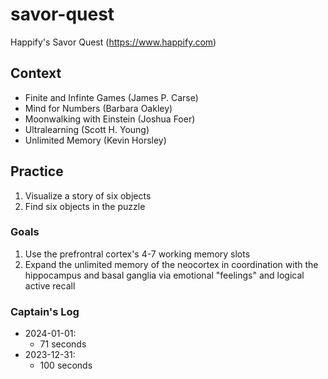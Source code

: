# savor-quest
Happify's Savor Quest (https://www.happify.com)

## Context

* Finite and Infinte Games (James P. Carse)
* Mind for Numbers (Barbara Oakley)
* Moonwalking with Einstein (Joshua Foer)
* Ultralearning (Scott H. Young)
* Unlimited Memory (Kevin Horsley)

## Practice

1. Visualize a story of six objects
2. Find six objects in the puzzle

### Goals

1. Use the prefrontral cortex's 4-7 working memory slots
2. Expand the unlimited memory of the neocortex in coordination with the hippocampus and basal ganglia via emotional "feelings" and logical active recall

### Captain's Log

* 2024-01-01:
  * 71 seconds
* 2023-12-31:
  * 100 seconds

